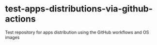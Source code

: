 # test-apps-distributions-via-github-actions
Test repository for apps distribution using the GitHub workflows and OS images
